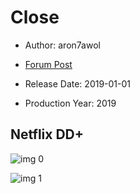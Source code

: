 # Close

* Author: aron7awol

* [Forum Post](https://www.avsforum.com/threads/bass-eq-for-filtered-movies.2995212/post-57512358)

* Release Date: 2019-01-01
* Production Year: 2019

## Netflix DD+

![img 0](https://i.imgur.com/ir9DVK0.jpg)

![img 1](https://i.imgur.com/6rCuS48.png)

